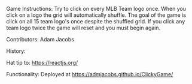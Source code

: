 Game Instructions: Try to click on every MLB Team logo once. When you click on a logo the grid will automatically shuffle. The goal of the game is click on all 15 team logo's once despite the shuffled grid. If you click any team logo twice the game will reset and you must begin again.

Contributors: Adam Jacobs

History: 

Hat tip to: https://reactjs.org/ 

Functionality: Deployed at https://admjacobs.github.io/ClickyGame/ 
